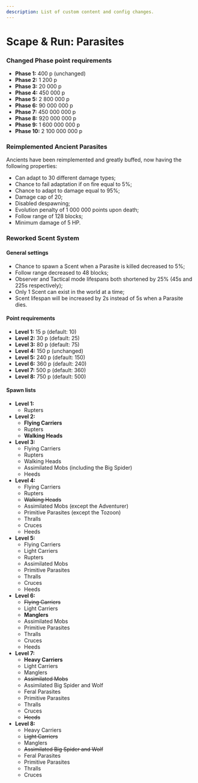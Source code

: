 ```yaml
---
description: List of custom content and config changes.
---
```


# Scape & Run: Parasites

### Changed Phase point requirements

* **Phase 1:** 400 p (unchanged)
* **Phase 2:** 1 200 p
* **Phase 3:** 20 000 p
* **Phase 4:** 450 000 p
* **Phase 5:** 2 800 000 p
* **Phase 6:** 90 000 000 p
* **Phase 7:** 450 000 000 p
* **Phase 8:** 920 000 000 p
* **Phase 9:** 1 600 000 000 p
* **Phase 10:** 2 100 000 000 p

### Reimplemented Ancient Parasites

Ancients have been reimplemented and greatly buffed, now having the following properties:

* Can adapt to 30 different damage types;
* Chance to fail adaptation if on fire equal to 5%;
* Chance to adapt to damage equal to 95%;
* Damage cap of 20;
* Disabled despawning;
* Evolution penalty of 1 000 000 points upon death;
* Follow range of 128 blocks;
* Minimum damage of 5 HP.

### Reworked Scent System

#### General settings

* Chance to spawn a Scent when a Parasite is killed decreased to 5%;
* Follow range decreased to 48 blocks;
* Observer and Tactical mode lifespans both shortened by 25% (45s and 225s respectively);
* Only 1 Scent can exist in the world at a time;
* Scent lifespan will be increased by 2s instead of 5s when a Parasite dies.

#### Point requirements

* **Level 1:** 15 p (default: 10)
* **Level 2:** 30 p (default: 25)
* **Level 3:** 80 p (default: 75)
* **Level 4:** 150 p (unchanged)
* **Level 5:** 240 p (default: 150)
* **Level 6:** 360 p (default: 240)
* **Level 7:** 500 p (default: 360)
* **Level 8:** 750 p (default: 500)

#### Spawn lists

* **Level 1:**
  * Rupters
* **Level 2:**
  * **Flying Carriers**
  * Rupters
  * **Walking Heads**
* **Level 3:**
  * Flying Carriers
  * Rupters
  * Walking Heads
  * Assimilated Mobs (including the Big Spider)
  * Heeds
* **Level 4:**
  * Flying Carriers
  * Rupters
  * ~~Walking Heads~~
  * Assimilated Mobs (except the Adventurer)
  * Primitive Parasites (except the Tozoon)
  * Thralls
  * Cruces
  * Heeds
* **Level 5:**
  * Flying Carriers
  * Light Carriers
  * Rupters
  * Assimilated Mobs
  * Primitive Parasites
  * Thralls
  * Cruces
  * Heeds
* **Level 6:**
  * ~~Flying Carriers~~
  * Light Carriers
  * **Manglers**
  * Assimilated Mobs
  * Primitive Parasites
  * Thralls
  * Cruces
  * Heeds
* **Level 7:**
  * **Heavy Carriers**
  * Light Carriers
  * Manglers
  * ~~Assimilated Mobs~~
  * Assimilated Big Spider and Wolf
  * Feral Parasites
  * Primitive Parasites
  * Thralls
  * Cruces
  * ~~Heeds~~
* **Level 8:**
  * Heavy Carriers
  * ~~Light Carriers~~
  * Manglers
  * ~~Assimilated Big Spider and Wolf~~
  * Feral Parasites
  * Primitive Parasites
  * Thralls
  * Cruces



